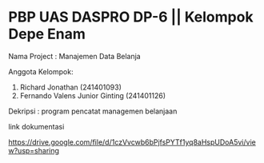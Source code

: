# PBP UAS DASPRO DP-6 || Kelompok Depe Enam
Nama Project : Manajemen Data Belanja

Anggota Kelompok:
1. Richard Jonathan (241401093)
2. Fernando Valens Junior Ginting (241401126)

Dekripsi : program pencatat managemen belanjaan

link dokumentasi

https://drive.google.com/file/d/1czVvcwb6bPjfsPYTf1yq8aHspUDoA5vi/view?usp=sharing
